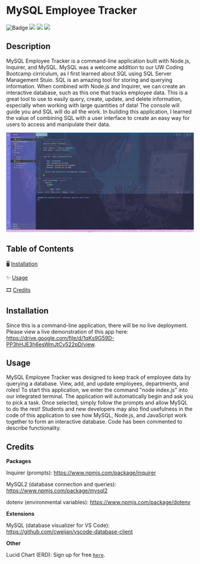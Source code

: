 # MySQL Employee Tracker

![Badge](https://img.shields.io/badge/License-MIT-pink)
<img height=20 src="https://cdn.jsdelivr.net/gh/devicons/devicon/icons/javascript/javascript-original.svg" />
<img height=20 src="https://cdn.jsdelivr.net/gh/devicons/devicon/icons/nodejs/nodejs-original.svg" />
<img height=20 src="https://cdn.jsdelivr.net/gh/devicons/devicon/icons/mysql/mysql-original.svg" />

## Description
MySQL Employee Tracker is a command-line application built with Node.js, Inquirer, and MySQL. MySQL was a welcome addition to our UW Coding Bootcamp cirriculum, as I first learned about SQL using SQL Server Management Stuio. SQL is an amazing tool for storing and querying information. When combined with Node.js and Inquirer, we can create an interactive database, such as this one that tracks employee data. This is a great tool to use to easily query, create, update, and delete information, especially when working with large quantities of data! The console will guide you and SQL will do all the work. In building this application, I learned the value of combining SQL with a user interface to create an easy way for users to access and manipulate their data.

![employee tracker demo gif](https://github.com/VisualViolet/mysql-employee-tracker/blob/main/public/assets/images/mysql-employeetracker-demo.gif)
## Table of Contents

🖥️ [Installation](#Installation)

✨ [Usage](#Usage)

🎞️ [Credits](#Credits)

## Installation

Since this is a command-line application, there will be no live deployment. Please view a live demonstration of this app here: https://drive.google.com/file/d/1qKs9G59D-PP3hHJE3h6esWmJtCy522pD/view.


## Usage

MySQL Employee Tracker was designed to keep track of employee data by querying a database. View, add, and update employees, departments, and roles! To start this application, we enter the command "node index.js" into our integrated terminal. The application will automatically begin and ask you to pick a task. Once selected, simply follow the prompts and allow MySQL to do the rest! Students and new developers may also find usefulness in the code of this application to see how MySQL, Node.js, and JavaScript work together to form an interactive database. Code has been commented to describe functionality.

## Credits

**Packages**

Inquirer (prompts): https://www.npmjs.com/package/inquirer

MySQL2 (database connection and queries): https://www.npmjs.com/package/mysql2

dotenv (environmental variables): https://www.npmjs.com/package/dotenv

**Extensions**

MySQL (database visualizer for VS Code): https://github.com/cweijan/vscode-database-client

**Other**

Lucid Chart (ERD): Sign up for free [`here`](https://lucid.app/pricing/lucidchart?gclid=Cj0KCQiA2-2eBhClARIsAGLQ2Rma1lqVXqsCwX3PzPIF5X-4fh5EisXL8i4sNlwavgXWzq7-6CR2xRMaAswKEALw_wcB&referer=https%3A%2F%2Fwww.google.com%2F#/pricing/chart").

